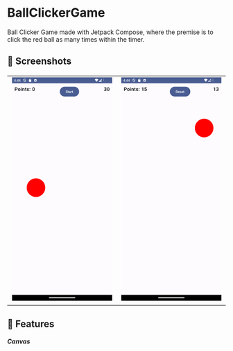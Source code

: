 # BallClickerGame
 
Ball Clicker Game made with Jetpack Compose, where the premise is to click the red ball as many times within the timer.
 
<h2> 📸 Screenshots

<table>
  <tr>
    <td><img src="Ball%20Clicker%20Game%20Screenshots/Screenshot_1.png" alt="Screenshot 1" width="300" /></td>
    <td><img src="Ball%20Clicker%20Game%20Screenshots/Screenshot_2.png" alt="Screenshot 2" width="300" /></td>

  </tr>
</table>

<h2> 📱 Features

<h5>

Canvas
